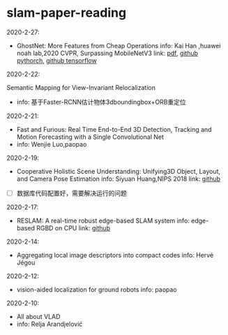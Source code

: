 # slam-paper-reading

2020-2-27:

- GhostNet: More Features from Cheap Operations
info: Kai Han ,huawei noah lab,2020 CVPR, Surpassing MobileNetV3
link: [pdf](https://arxiv.org/pdf/1911.11907.pdf), [github pythorch](https://github.com/iamhankai/ghostnet.pytorch), [github tensorflow](https://github.com/huawei-noah/ghostnet)

2020-2-22:

Semantic Mapping for View-Invariant Relocalization
- info: 基于Faster-RCNN估计物体3dboundingbox+ORB重定位

2020-2-21:

- Fast and Furious: Real Time End-to-End 3D Detection, Tracking and Motion
Forecasting with a Single Convolutional Net
- info: Wenjie Luo,paopao

2020-2-19:

- Cooperative Holistic Scene Understanding: Unifying3D Object, Layout, and Camera Pose Estimation
info: Siyuan Huang,NIPS 2018
link: [github](https://github.com/thusiyuan/cooperative_scene_parsing)
- [ ] 数据库代码配置好，需要解决运行的问题

2020-2-17:

- RESLAM: A real-time robust edge-based SLAM system
info: edge-based RGBD on CPU
link: [github](https://github.com/fabianschenk/RESLAM)

2020-2-14:

- Aggregating local image descriptors into compact codes
info: Hervé Jégou

2020-2-12:

- vision-aided localization for ground robots
info: paopao

2020-2-10:

- All about VLAD
- info: Relja Arandjelović





